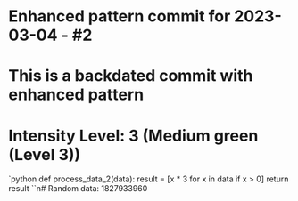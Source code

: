 ﻿# Enhanced pattern commit for 2023-03-04 - #2
# This is a backdated commit with enhanced pattern
# Intensity Level: 3 (Medium green (Level 3))
`python
def process_data_2(data):
    result = [x * 3 for x in data if x > 0]
    return result
``n# Random data: 1827933960

